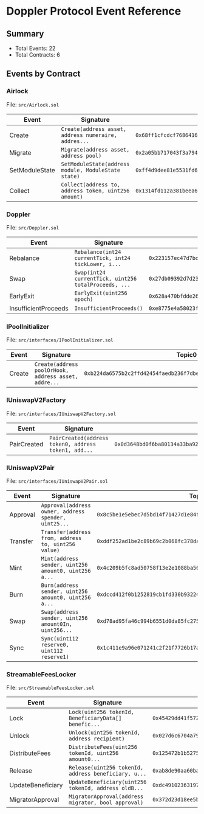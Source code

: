 # Doppler Protocol Event Reference

## Summary
- Total Events: 22
- Total Contracts: 6

## Events by Contract

### Airlock
File: `src/Airlock.sol`

| Event | Signature | Topic0 |
|-------|-----------|--------|
| Create | `Create(address asset, address numeraire, addres...` | `0x68ff1cfcdcf76864161555fc0de1878d8f83ec6949bf351df74d8a4a1a2679ab` |
| Migrate | `Migrate(address asset, address pool)` | `0x2a05bb717043f3a794e94382bf63f2e275ecafc41be9b63c34f16d58da9822ca` |
| SetModuleState | `SetModuleState(address module, ModuleState state)` | `0xff4d9dee81e5531fd6aceab465844fdeddfb1bc498ebe825aa45bc969448bcba` |
| Collect | `Collect(address to, address token, uint256 amount)` | `0x1314fd112a381beea61539dbd21ec04afcff2662ac7d1b83273aade1f53d1b97` |

### Doppler
File: `src/Doppler.sol`

| Event | Signature | Topic0 |
|-------|-----------|--------|
| Rebalance | `Rebalance(int24 currentTick, int24 tickLower, i...` | `0x223157ec47d7bd04fa3ed10c0a8adb38faf97b51ec856a777425a2e39253bd73` |
| Swap | `Swap(int24 currentTick, uint256 totalProceeds, ...` | `0x27db09392d7d230eb65a11bd84925fb8da90df8a067ca8a4fc2933b4f637262b` |
| EarlyExit | `EarlyExit(uint256 epoch)` | `0x628a470bfdde264ef77cd19acfbfca22b3e4413adaf5837ec9fbc0043e35793f` |
| InsufficientProceeds | `InsufficientProceeds()` | `0xe8775e4a58023f399765c3455b45eebcc45ad6b99607a1163f02e1318430970c` |

### IPoolInitializer
File: `src/interfaces/IPoolInitializer.sol`

| Event | Signature | Topic0 |
|-------|-----------|--------|
| Create | `Create(address poolOrHook, address asset, addre...` | `0xb224da6575b2c2ffd42454faedb236f7dbe5f92a0c96bb99c0273dbe98464c7e` |

### IUniswapV2Factory
File: `src/interfaces/IUniswapV2Factory.sol`

| Event | Signature | Topic0 |
|-------|-----------|--------|
| PairCreated | `PairCreated(address token0, address token1, add...` | `0x0d3648bd0f6ba80134a33ba9275ac585d9d315f0ad8355cddefde31afa28d0e9` |

### IUniswapV2Pair
File: `src/interfaces/IUniswapV2Pair.sol`

| Event | Signature | Topic0 |
|-------|-----------|--------|
| Approval | `Approval(address owner, address spender, uint25...` | `0x8c5be1e5ebec7d5bd14f71427d1e84f3dd0314c0f7b2291e5b200ac8c7c3b925` |
| Transfer | `Transfer(address from, address to, uint256 value)` | `0xddf252ad1be2c89b69c2b068fc378daa952ba7f163c4a11628f55a4df523b3ef` |
| Mint | `Mint(address sender, uint256 amount0, uint256 a...` | `0x4c209b5fc8ad50758f13e2e1088ba56a560dff690a1c6fef26394f4c03821c4f` |
| Burn | `Burn(address sender, uint256 amount0, uint256 a...` | `0xdccd412f0b1252819cb1fd330b93224ca42612892bb3f4f789976e6d81936496` |
| Swap | `Swap(address sender, uint256 amount0In, uint256...` | `0xd78ad95fa46c994b6551d0da85fc275fe613ce37657fb8d5e3d130840159d822` |
| Sync | `Sync(uint112 reserve0, uint112 reserve1)` | `0x1c411e9a96e071241c2f21f7726b17ae89e3cab4c78be50e062b03a9fffbbad1` |

### StreamableFeesLocker
File: `src/StreamableFeesLocker.sol`

| Event | Signature | Topic0 |
|-------|-----------|--------|
| Lock | `Lock(uint256 tokenId, BeneficiaryData[] benefic...` | `0x45429dd41f57211df0cbb08b83d76a6ca40e4fcfe4ca7f71d41b75d6be9cd5e2` |
| Unlock | `Unlock(uint256 tokenId, address recipient)` | `0x027d6c6704a7913d85498305191e7bb755d64034c42fb5169c726408f65b3ce2` |
| DistributeFees | `DistributeFees(uint256 tokenId, uint256 amount0...` | `0x125472b1b527506b5b8381590760f796fd9c88ba5886399d71abc083c6dafa20` |
| Release | `Release(uint256 tokenId, address beneficiary, u...` | `0xab8de90aa60ba5a166ba832ebb0ff724e0fb4440a64c2b043bd78000651c0665` |
| UpdateBeneficiary | `UpdateBeneficiary(uint256 tokenId, address oldB...` | `0xdc49102363197c97922de06511d138180fe1ad161b9d7feb4ee31da1cbef144a` |
| MigratorApproval | `MigratorApproval(address migrator, bool approval)` | `0x372d23d18ee5ba59c4547d05c7a473aeb8e3bf0c4eeb61bff18f3aa46008cdc5` |